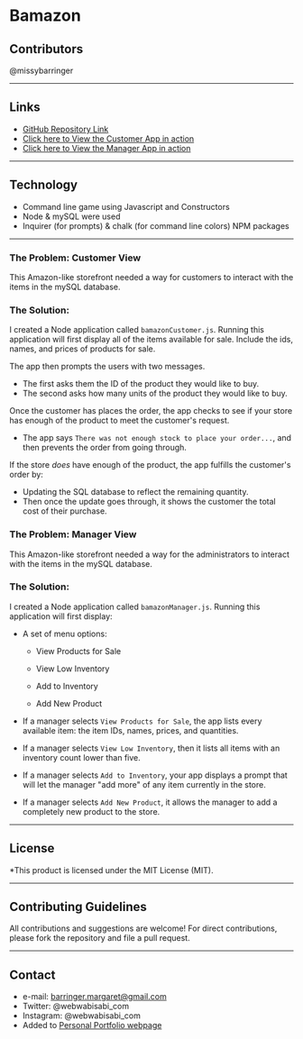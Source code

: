 # Bamazon

## Contributors
@missybarringer
____________________________________
## Links
* [GitHub Repository Link](https://github.com/missybarringer/Bamazon.git)
* [Click here to View the Customer App in action](http://www.webwabisabi.com/assets/media/BamazonCustomer.mp4)
* [Click here to View the Manager App in action](http://www.webwabisabi.com/assets/media/BamazonManager.webm)
____________________________________
## Technology
* Command line game using Javascript and Constructors
* Node & mySQL were used
* Inquirer (for prompts) & chalk (for command line colors) NPM packages
____________________________________

### The Problem: Customer View

This Amazon-like storefront needed a way for customers to interact with the items in the mySQL database.
### The Solution:
I created a Node application called `bamazonCustomer.js`. Running this application will first display all of the items available for sale. Include the ids, names, and prices of products for sale.

The app then prompts the users with two messages.

   * The first asks them the ID of the product they would like to buy.
   * The second asks how many units of the product they would like to buy.

Once the customer has places the order, the app checks to see if your store has enough of the product to meet the customer's request.

   * The app says `There was not enough stock to place your order...`, and then prevents the order from going through.

If the store _does_ have enough of the product, the app fulfills the customer's order by:
   * Updating the SQL database to reflect the remaining quantity.
   * Then once the update goes through, it shows the customer the total cost of their purchase.

### The Problem: Manager View

This Amazon-like storefront needed a way for the administrators to interact with the items in the mySQL database.
### The Solution:
I created a Node application called `bamazonManager.js`. Running this application will first display:
  * A set of menu options:

    * View Products for Sale
    
    * View Low Inventory
    
    * Add to Inventory
    
    * Add New Product

  * If a manager selects `View Products for Sale`, the app lists every available item: the item IDs, names, prices, and quantities.

  * If a manager selects `View Low Inventory`, then it lists all items with an inventory count lower than five.

  * If a manager selects `Add to Inventory`, your app displays a prompt that will let the manager "add more" of any item currently in the store.

  * If a manager selects `Add New Product`, it allows the manager to add a completely new product to the store.
____________________________________
## License
*This product is licensed under the MIT License (MIT).
____________________________________
## Contributing Guidelines
All contributions and suggestions are welcome!
For direct contributions, please fork the repository and file a pull request.
____________________________________
## Contact
* e-mail: barringer.margaret@gmail.com
* Twitter: @webwabisabi_com
* Instagram: @webwabisabi_com
* Added to [Personal Portfolio webpage](https://missybarringer.github.io/)